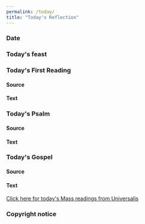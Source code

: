 ```yaml
---
permalink: /today/
title: "Today's Reflection"
---
```


<script>
function receivedUniversalisItem(thing)
{var where=document.getElementById("Universalis_" + thing);
 if (where)
   where.style.display="block";
 };
function setUniversalisElement(thing,text)
{var where=document.getElementById("Universalis_" + thing);
 if (where)
   where.innerHTML=text;
 };
function universalisCallback(data)
{for (var thing in data)
  {receivedUniversalisItem(thing);
   var d=data[thing];
   if (typeof d != "object")
     {setUniversalisElement(thing,d)
	  }
	else
	 {for (var t in d)
	   {var dd=d[t];
	    setUniversalisElement(thing + "." + t,dd);
		}
	 }
   }
}
!function(d,id,region,day){function yyyymmdd(day){var now=new Date();var delta=day==7?7-now.getDay():0;var when=new Date(now.getTime()+86400000*delta);return (1900+when.getYear())*10000+(1+when.getMonth())*100+when.getDate();};var js,fjs=d.getElementsByTagName('script')[0];if(!d.getElementById(id)){js=d.createElement('script');js.id=id;js.src=document.location.protocol+'//universalis.com/' + (region==""?region:region+"/") + yyyymmdd(day) + '/jsonpmass.js?callback=universalisCallback';fjs.parentNode.insertBefore(js,fjs);}}(document, 'universalis-js',
/* CUSTOMIZATION: the local calendar

  Insert the name of the local calendar: for instance, "Europe.England.Westminster". For the General Calendar, use an empty string: just "".
  */

"Europe.England.Westminster"
, // Leave this comma here: it really is needed!

/* CUSTOMIZATION: which day do you want?
   Insert 1 for today's readings.
   Insert 7 for next Sunday's readings.
   */

1
);

/* ADVANCED CUSTOMIZATION:
   If you want to have today's readings and the Sunday readings both on the same page, then you will have to call the web site twice, once for each of the two days, and have a different callback each time. This isn't rocket science but it does mean rewriting the Javascript we have given you, so the best thing is to complain to whoever asked you to do it!
   */
</script>

<h3>Date</h3>
<p id="Universalis_date"></p>

<h3>Today's feast</h3>
<p id="Universalis_day"></p>

<h3>Today's First Reading</h3>

<h4>Source</h4>
<p id="Universalis_Mass_R1.source"></p>

<h4>Text</h4>
<p id="Universalis_Mass_R1.text"></p>

<h3>Today's Psalm</h3>

<h4>Source</h4>
<p id="Universalis_Mass_Ps.source"></p>

<h4>Text</h4>
<p id="Universalis_Mass_Ps.text"></p>

<!-- The Second Readings are wrapped in a <div> block which is set not to display. 
      If there is a Second Reading today then the receivedUniversalisItem() function will make this block visible. -->

<div id="Universalis_Mass_R2" style="display:none">
<h3>Today's Second Reading</h3>

<h4>Source</h4>
<p id="Universalis_Mass_R2.source"></p>

<h4>Text</h4>
<p id="Universalis_Mass_R2.text"></p>
</div>
<h3>Today's Gospel</h3>

<h4>Source</h4>
<p id="Universalis_Mass_G.source"></p>

<h4>Text</h4>

<p id="Universalis_Mass_G.text">
<!-- We have included a link here. When data arrive from Universalis, the link will be replaced by the text of today's Gospel.
     It is good practice to have a link like this so that someone who has Javascript turned off will not be faced with a completely blank page.
     -->
<a href="http://www.universalis.com/mass.html">Click here for today's Mass readings from Universalis</a>
</p>


<h3>Copyright notice</h3>
<p id="Universalis_copyright.text"></p>